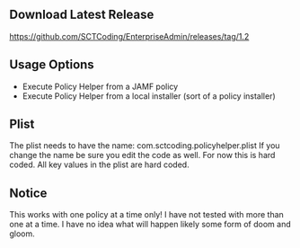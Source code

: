 ## Download Latest Release
https://github.com/SCTCoding/EnterpriseAdmin/releases/tag/1.2

## Usage Options
- Execute Policy Helper from a JAMF policy
- Execute Policy Helper from a local installer (sort of a policy installer)

## Plist
The plist needs to have the name: com.sctcoding.policyhelper.plist
If you change the name be sure you edit the code as well. For now this is hard coded. All key values in the plist are hard coded.

## Notice
This works with one policy at a time only! I have not tested with more than one at a time. I have no idea what will happen likely some form of doom and gloom.
